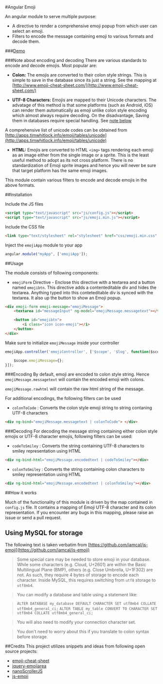 #Angular Emoji

An angular module to serve multiple purpose:

* A directive to render a comprehensive emoji popup from which user can select an emoji.
* Filters to encode the message containing emoji to various formats and decode them.

###[Demo](http://madhur.co.in/angular-emoji-popup)

###Note about encoding and decoding
There are various standards to encode and decode emojis. Most popular are:

* **Colon:** The emojis are converted to their colon style strings. This is simple to save in the database since its just a string.
See the mapping at [http://www.emoji-cheat-sheet.com/](http://www.emoji-cheat-sheet.com/)

* **UTF-8 Characters:** Emojis are mapped to their Unicode characters.  The advatage of this method is that some platforms (such as Android, iOS) can render them automatically as emoji unlike colon style encoding which almost always require decoding. On the disadvantage, Saving them in databases require special handling. See [note below](#db)

A comprehensive list of unicode codes can be obtained from [http://apps.timwhitlock.info/emoji/tables/unicode](http://apps.timwhitlock.info/emoji/tables/unicode)

* **HTML:** Emojis are converted to HTML `<img>` tags rendering each emoji as an image either from the single image or a sprite. 
This is the least useful method to adopt as its not cross platform. There is no standardization of Emoji sprite images and hence you will never be sure that target platform has the same emoji images.

This module contain various filters to encode and decode emojis in the above formats.

##Installation

Include the JS files

```html
<script type="text/javascript" src="js/config.js"></script>
<script type="text/javascript" src="js/emoji.min.js"></script>
```

Include the CSS file
```html
<link type="text/stylesheet" rel="stylesheet" href="css/emoji.min.css" />
```

Inject the `emojiApp` module to your app

```js
angular.module("myApp", ['emojiApp']);
```

##Usage

The module consists of following components:

* `emojiForm` Directive - Enclose this directive with a textarea and a button named `emojibtn`.
This directive adds a contenteditable div and hides the textarea. Anything typed into this conteteditable div is synced with the textarea. It also up the button to show an Emoji popup. 

```html
<div emoji-form emoji-message="emojiMessage">
    <textarea id="messageInput" ng-model="emojiMessage.messagetext"></textarea>

    <button id="emojibtn">
        <i class="icon icon-emoji"></i>
    </button>
</div>
```

Make sure to initialize `emojiMessage` inside your controller

```js
emojiApp.controller('emojiController', ['$scope', '$log', function($scope, $log) {

	$scope.emojiMessage={};
}]);
```
###Encoding
By default, emoji are encoded to colon style string. Hence `emojiMessage.messagetext` will contain the encoded emoji with colons.

`emojiMessage.rawhtml` will contain the raw html string of the message.

For additional encodings, the following filters can be used

* `colonToCode` : Converts the colon style emoji string to string contaning UTF-8 characters

```html
<div ng-bind="emojiMessage.messagetext | colonToCode"> </div>
```

###Decoding
For decoding the message string containing either colon style emojis or UTF-8 character emojis, following filters can be used:

* `codeToSmiley` : Converts the string containing UTF-8 characters to smiley representation using HTML

```html
<div ng-bind-html="emojiMessage.encodedtext | codeToSmiley"></div>
```

* `colonToSmiley` : Converts the string containing colon characters to smiley representation using HTML

```html
<div ng-bind-html="emojiMessage.encodedtext | colonToSmiley"></div>
```

##How it works

Much of the functionality of this module is driven by the map contained in `config.js` file. It contains a mapping of Emoji UTF-8 character and its colon representation. If you encounter any bugs in this mapping, please raise an issue or send a pull request.

## Using MySQL for storage
<a name="db"></a>
The following text is taken verbatim from [https://github.com/iamcal/js-emoji](https://github.com/iamcal/js-emoji)

> Some special care may be needed to store emoji in your database. While some characters (e.g. Cloud, U+2601) are
> within the Basic Multilingual Plane (BMP), others (e.g. Close Umbrella, U+1F302) are not. As such, 
> they require 4 bytes of storage to encode each character. Inside MySQL, this requires switching from `utf8` 
> storage to `utf8mb4`.

> You can modify a database and table using a statement like:

>  `ALTER DATABASE my_database DEFAULT CHARACTER SET utf8mb4 COLLATE utf8mb4_general_ci;`
>  `ALTER TABLE my_table CONVERT TO CHARACTER SET utf8mb4 COLLATE utf8mb4_general_ci;`

> You will also need to modify your connection character set.

> You don't need to worry about this if you translate to colon syntax before storage.

##Credits
This project utilizes snippets and ideas from following open source projects:

* [emoji-cheat-sheet](https://github.com/arvida/emoji-cheat-sheet.com)
* [jquery-emojiarea](https://github.com/diy/jquery-emojiarea)
* [nanoScrollerJS](https://github.com/jamesflorentino/nanoScrollerJS)
* [js-emoji](https://github.com/iamcal/js-emoji)